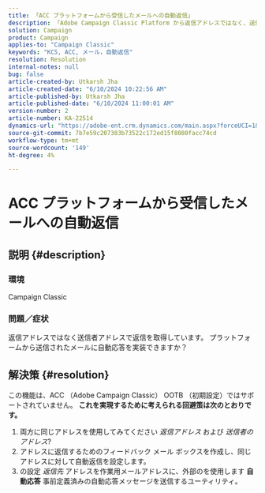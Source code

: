 ```yaml
---
title: 「ACC プラットフォームから受信したメールへの自動返信」
description: 「Adobe Campaign Classic Platform から返信アドレスではなく、送信者アドレスで返信を取得する方法を説明します。」
solution: Campaign
product: Campaign
applies-to: "Campaign Classic"
keywords: "KCS, ACC, メール，自動返信"
resolution: Resolution
internal-notes: null
bug: false
article-created-by: Utkarsh Jha
article-created-date: "6/10/2024 10:22:56 AM"
article-published-by: Utkarsh Jha
article-published-date: "6/10/2024 11:00:01 AM"
version-number: 2
article-number: KA-22514
dynamics-url: "https://adobe-ent.crm.dynamics.com/main.aspx?forceUCI=1&pagetype=entityrecord&etn=knowledgearticle&id=58d18766-1327-ef11-840a-6045bd026b83"
source-git-commit: 7b7e59c207383b73522c172ed15f8080facc74cd
workflow-type: tm+mt
source-wordcount: '149'
ht-degree: 4%

---
```


# ACC プラットフォームから受信したメールへの自動返信

## 説明 {#description}


### <b>環境</b>

Campaign Classic



### <b>問題／症状</b>

返信アドレスではなく送信者アドレスで返信を取得しています。 プラットフォームから送信されたメールに自動応答を実装できますか？


## 解決策 {#resolution}


この機能は、ACC （Adobe Campaign Classic） OOTB （初期設定）ではサポートされていません。
<b>これを実現するために考えられる回避策は次のとおりです。</b>
1. 両方に同じアドレスを使用してみてください *返信アドレス* および *送信者のアドレス*?
2. アドレスに返信するためのフィードバック メール ボックスを作成し、同じアドレスに対して自動返信を設定します。
3. の設定 *返信先* アドレスを作業用メールアドレスに、外部のを使用します <b>自動応答</b> 事前定義済みの自動応答メッセージを送信するユーティリティ。

